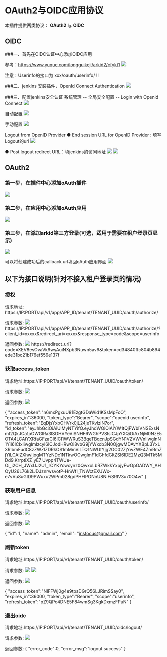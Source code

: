 # OAuth2与OIDC应用协议

本插件提供两类协议： **OAuth2** 与 **OIDC**

## OIDC

###一、首先在OIDC认证中心添加OIDC应用

参考：https://www.yuque.com/longguikeji/arkid2/cfykt1
![](https://cdn.nlark.com/yuque/0/2021/png/12498678/1622275083990-943e6373-0fe0-439c-b687-85c7b7c7afcb.png?x-oss-process=image%2Fresize%2Cw_750%2Climit_0)

注意：Userinfo的接口为  xxx/oauth/userinfo/ !!

###二、jenkins 安装插件，OpenId Connect Authentication
![](https://cdn.nlark.com/yuque/0/2021/png/12498678/1618989070356-17907ecd-9508-4526-87f6-2c963e267234.png?x-oss-process=image%2Fresize%2Cw_750%2Climit_0)

###三、配置jenkins安全认证
系统管理 -- 全局安全配置 -- Login with Openid Connect
![](https://cdn.nlark.com/yuque/0/2021/png/12498678/1618989322496-84a6abd1-cb25-4efe-bab1-37f6d62680a9.png?x-oss-process=image%2Fresize%2Cw_1130%2Climit_0)

自动配置
![](https://cdn.nlark.com/yuque/0/2022/png/12498678/1641353495682-fe1f4965-6b29-4f03-99a9-eee3b5ef1e4f.png?x-oss-process=image%2Fresize%2Cw_750%2Climit_0)

手动配置
![](https://cdn.nlark.com/yuque/0/2021/png/12498678/1622275020692-6a32ea82-37f9-40a7-b721-90aeeab14798.png?x-oss-process=image%2Fresize%2Cw_750%2Climit_0)

Logout from OpenID Provider 
● End session URL for OpenID Provider : 填写Logout的url
![](https://cdn.nlark.com/yuque/0/2021/png/12498678/1626364028615-c6a10c0b-34a8-4cb4-9979-fad1975d244e.png?x-oss-process=image%2Fresize%2Cw_807%2Climit_0)

● Post logout redirect URL：填jenkins的访问地址
![](https://cdn.nlark.com/yuque/0/2021/png/12498678/1626363896256-911c2344-1fe3-4ced-8f16-1337f8f699a8.png?x-oss-process=image%2Fresize%2Cw_750%2Climit_0)
![](https://cdn.nlark.com/yuque/0/2021/png/12498678/1619154921110-c03fbbdc-a4f3-4887-b022-b49cc7921827.png)

## OAuth2

### 第一步，在插件中心添加oAuth插件
![](https://cdn.nlark.com/yuque/0/2021/png/21376338/1632394737154-c1483edf-979c-4d5d-a75e-0d8a6a16927b.png)


### 第二步，在应用中心添加oAuth应用
![](https://cdn.nlark.com/yuque/0/2021/png/21376338/1632394866451-3b438edd-6b5c-45a3-9a4a-9814d645bda8.png)

### 第三步，在添加arkid第三方登录(可选，适用于需要在租户登录页显示)
![](https://cdn.nlark.com/yuque/0/2021/png/21376338/1632395118656-189b0dbe-4d9e-43db-aed6-ad9ee631a1dc.png)

可以将创建成功后的callback url填回oAuth应用界面
![](https://cdn.nlark.com/yuque/0/2021/png/21376338/1632395189651-87439d2c-c7d1-4ff4-a64a-295142788a8d.png)

## 以下为接口说明(针对不接入租户登录页的情况)

### 授权
请求地址:
https://IP:PORT/api/v1/app/APP_ID/tenant/TENANT_UUID/oauth/authorize/

请求参数:
![](https://cdn.nlark.com/yuque/0/2021/png/21376338/1634721707037-96ef1bf0-888c-44a0-a74a-1df3e1edc9d6.png)
https://IP:PORT/api/v1/app/APP_ID/tenant/TENANT_UUID/oauth/authorize/?client_id=xxxxx&redirect_uri=xxxxx&response_type=code&scope=userinfo

返回参数:
![](https://cdn.nlark.com/yuque/0/2021/png/21376338/1632396333927-63bde0bc-401d-45d2-8646-fcc72e697e71.png)
https://redirect_uri?code=XEV8esOvaVk9wyAuiNXpb3Nuwn5av9&token=cd34840ffc804b894ede31bc21b176ef559e137f

### 获取access_token
请求地址:https://IP:PORT/api/v1/tenant/TENANT_UUID/oauth/token/

请求参数:
![](https://cdn.nlark.com/yuque/0/2021/png/21376338/1632396388808-44c59859-2f36-4882-a99e-fbd625f01a4e.png)

返回参数:
![](https://cdn.nlark.com/yuque/0/2021/png/21376338/1634721748531-bd9c48a9-5030-44e5-b964-73b42b4622ed.png)

{
    "access_token":"n6mxPgxuU81EzgtGDaWid1KSsMpFcO",
    "expires_in":36000,
    "token_type":"Bearer",
    "scope":"openid userinfo",
    "refresh_token":"EqDjsYxbOHVrk0jL24jeTKvlziN7or",
    "id_token":"eyJhbGciOiAiUlMyNTYifQ.eyJhdWQiOiAiYW1tQjFWblVNSExsNmt2QkJCa1pOWGlRa3lSOHVYeVlSNHF6WGhPVSIsICJpYXQiOiAxNjM0NzE5OTA4LCAiYXRfaGFzaCI6ICI1WWRuS3BqeTBqcnJpSGdYN1VZVWVnIiwgInN1YiI6ICIxIiwgImlzcyI6ICJodHRwOi8vbG9jYWxob3N0OjgwMDAvYXBpL3YxL3RlbmFudC8zZWZlZDRkOS1mMmVlLTQ1NWUtYjg2OC02ZjYwZWE4ZmRmZjYiLCAiZXhwIjogMTYzNDc1NTkwOCwgImF1dGhfdGltZSI6IDE2MzQ3MTk5MDd9.KrrptiXZ_yE7_Uvpp4TWUe-Oi_i2CH_JWxUJ2U1_rCYKYcwcynz0QwxoLbRZWkkYxpjyFwOpOADWY_AHOyU26L76k2lJDJznrwsvotP-HnWfI_TNWctEXUWx-e7vVu8uGID9PWuxu2WPm028gdPHFlPONnU8NIFiSRIV3u70O4w"
}

### 获取用户信息
请求地址:https://IP:PORT/api/v1/tenant/TENANT_UUID/oauth/userinfo/

请求参数:
![](https://cdn.nlark.com/yuque/0/2021/png/21376338/1632396607862-3c639ca4-b58a-4e4f-a874-42e0c279fabd.png)

返回参数:
![](https://cdn.nlark.com/yuque/0/2021/png/21376338/1632396629837-39c05687-a769-4a1a-a476-8aa6e7e7fdd0.png)

{
"id": 1,
"name": "admin",
"email": "insfocus@gmail.com"
}

### 刷新token
请求地址:https://IP:PORT/api/v1/tenant/TENANT_UUID/oauth/token/

请求参数:
![](https://cdn.nlark.com/yuque/0/2021/png/21376338/1632396750578-a7e75191-0148-4995-bc46-68881afb0006.png)
![](https://cdn.nlark.com/yuque/0/2021/png/21376338/1632396761726-2dbc4239-bb3c-4959-ac27-fcf72284eb0d.png)

返回参数:
![](https://cdn.nlark.com/yuque/0/2021/png/21376338/1632396781925-6b0b9efe-a656-461d-a482-281b120a1384.png)

{
	"access_token":"NlFFWj0g4e9tpsDGrQ56LJRimSSay0",
       "expires_in":36000,
       "token_type":"Bearer",
       "scope":"userinfo",
       "refresh_token":"pZ9QPc4DNE5F84wmSg3KgkDxmzFPuN"
}

### 退出oidc
请求地址:https://IP:PORT/api/v1/tenant/TENANT_UUID/oidc/logout/

请求参数:
![](https://cdn.nlark.com/yuque/0/2021/png/21376338/1634721997464-bad9b503-eac2-49e3-bbdd-7f789a9a146a.png)

返回参数:
{
    "error_code":0,
    "error_msg":"logout success"
}
